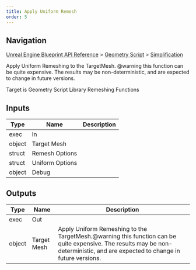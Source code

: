 ```yaml
---
title: Apply Uniform Remesh
order: 5
---
```

## Navigation

[Unreal Engine Blueprint API Reference](https://dev.epicgames.com/documentation/en-us/unreal-engine/BlueprintAPI) > [Geometry Script](https://dev.epicgames.com/documentation/en-us/unreal-engine/BlueprintAPI/GeometryScript) > [Simplification](https://dev.epicgames.com/documentation/en-us/unreal-engine/BlueprintAPI/GeometryScript/Simplification)

Apply Uniform Remeshing to the TargetMesh.
@warning this function can be quite expensive. The results may be non-deterministic, and are expected to change in future versions.

Target is Geometry Script Library Remeshing Functions

## Inputs

| Type | Name | Description |
| --- | --- | --- |
| exec | In |  |
| object | Target Mesh |  |
| struct | Remesh Options |  |
| struct | Uniform Options |  |
| object | Debug |  |

## Outputs

| Type | Name | Description |
| --- | --- | --- |
| exec | Out |  |
| object | Target Mesh | Apply Uniform Remeshing to the TargetMesh.@warning this function can be quite expensive. The results may be non-deterministic, and are expected to change in future versions. |

